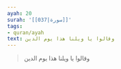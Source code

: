 ```yaml
---
ayah: 20
surah: '[[037|سورة]]'
tags:
- quran/ayah
text: وقالوا يا ويلنا هذا يوم الدين
---
```

> وقالوا يا ويلنا هذا يوم الدين

